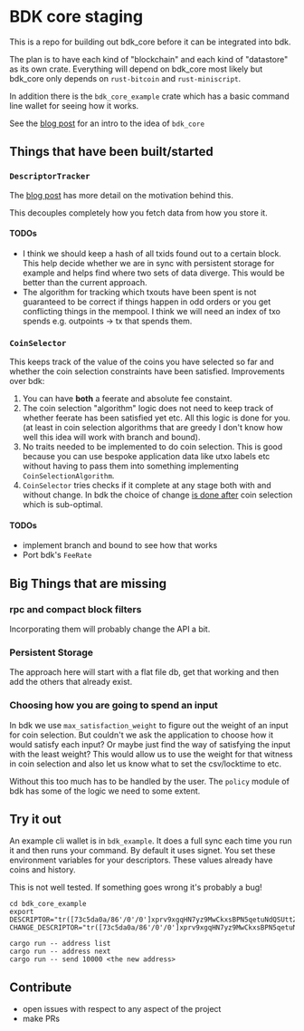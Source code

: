 # BDK core staging

This is a repo for building out bdk_core before it can be integrated into bdk.

The plan is to have each kind of "blockchain" and each kind of "datastore" as its own crate. Everything will depend on bdk_core most likely but bdk_core only depends on `rust-bitcoin` and `rust-miniscript`.

In addition there is the `bdk_core_example` crate which has a basic command line wallet for seeing how it works.

See the [blog post] for an intro to the idea of `bdk_core`

## Things that have been built/started

###  `DescriptorTracker`

The [blog post] has more detail on the motivation behind this.

This decouples completely how you fetch data from how you store it.

#### TODOs

- I think we should keep a hash of all txids found out to a certain block. This help decide whether we are in sync with persistent storage for example and helps find where two sets of data diverge. This would be better than the current approach.
- The algorithm for tracking which txouts have been spent is not guaranteed to be correct if things happen in odd orders or you get conflicting things in the mempool. I think we will need an index of txo spends e.g. outpoints -> tx that spends them.

### `CoinSelector`

This keeps track of the value of the coins you have selected so far and whether the coin selection constraints have been satisfied. Improvements over bdk:

1. You can have **both** a feerate and absolute fee constaint.
2. The coin selection "algorithm" logic does not need to keep track of whether feerate has been satisfied yet etc. All this logic is done for you. (at least in coin selection algorithms that are greedy I don't know how well this idea will work with branch and bound).
3. No traits needed to be implemented to do coin selection. This is good because you can use bespoke application data like utxo labels etc without having to pass them into something implementing `CoinSelectionAlgorithm`.
4. `CoinSelector` tries checks if it complete at any stage both with and without change. In bdk the choice of change [is done after](https://github.com/bitcoindevkit/bdk/issues/147) coin selection which is sub-optimal.

#### TODOs

- implement branch and bound to see how that works
- Port bdk's `FeeRate`

## Big Things that are missing

### rpc and compact block filters

Incorporating them will probably change the API a bit.

### Persistent Storage

The approach here will start with a flat file db, get that working and then add the others that already exist.


### Choosing how you are going to spend an input

In bdk we use `max_satisfaction_weight` to figure out the weight of an input for coin selection. But couldn't we ask the application to choose how it would satisfy each input? Or maybe just find the way of satisfying the input with the least weight? This would allow us to use the weight for that witness in coin selection and also let us know what to set the csv/locktime to etc.

Without this too much has to be handled by the user. The `policy` module of bdk has some of the logic we need to some extent.

## Try it out

An example cli wallet is in `bdk_example`.
It does a full sync each time you run it and then runs your command.
By default it uses signet. You set these environment variables for your descriptors. These values already have coins and history.

This is not well tested. If something goes wrong it's probably a bug!

```
cd bdk_core_example
export DESCRIPTOR="tr([73c5da0a/86'/0'/0']xprv9xgqHN7yz9MwCkxsBPN5qetuNdQSUttZNKw1dcYTV4mkaAFiBVGQziHs3NRSWMkCzvgjEe3n9xV8oYywvM8at9yRqyaZVz6TYYhX98VjsUk/0/*)" CHANGE_DESCRIPTOR="tr([73c5da0a/86'/0'/0']xprv9xgqHN7yz9MwCkxsBPN5qetuNdQSUttZNKw1dcYTV4mkaAFiBVGQziHs3NRSWMkCzvgjEe3n9xV8oYywvM8at9yRqyaZVz6TYYhX98VjsUk/1/*)"

cargo run -- address list
cargo run -- address next
cargo run -- send 10000 <the new address> 
```

## Contribute

- open issues with respect to any aspect of the project
- make PRs



[blog post]: https://bitcoindevkit.org/blog/bdk-core-pt1/
